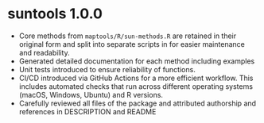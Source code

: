 # suntools 1.0.0

* Core methods from `maptools/R/sun-methods.R` are retained in their original form and split into separate scripts in for easier maintenance and readability.
* Generated detailed documentation for each method including examples
* Unit tests introduced to ensure reliability of functions.
* CI/CD introduced via GitHub Actions for a more efficient workflow. This includes automated checks that run across different operating systems (macOS, Windows, Ubuntu) and R versions.
* Carefully reviewed all files of the package and attributed authorship and references in DESCRIPTION and README
